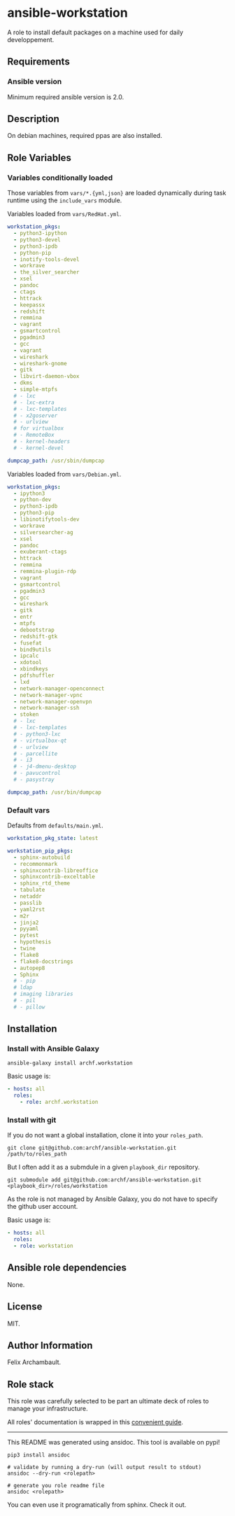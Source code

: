 # ansible-workstation

A role to install default packages on a machine used for daily developpement.

## Requirements

### Ansible version

Minimum required ansible version is 2.0.

## Description

On debian machines, required ppas are also installed.


## Role Variables

### Variables conditionally loaded

Those variables from `vars/*.{yml,json}` are loaded dynamically during task
runtime using the `include_vars` module.

Variables loaded from `vars/RedHat.yml`.

```yaml
workstation_pkgs:
  - python3-ipython
  - python3-devel
  - python3-ipdb
  - python-pip
  - inotify-tools-devel
  - workrave
  - the_silver_searcher
  - xsel
  - pandoc
  - ctags
  - httrack
  - keepassx
  - redshift
  - remmina
  - vagrant
  - gsmartcontrol
  - pgadmin3
  - gcc
  - vagrant
  - wireshark
  - wireshark-gnome
  - gitk
  - libvirt-daemon-vbox
  - dkms
  - simple-mtpfs
  # - lxc
  # - lxc-extra
  # - lxc-templates
  # - x2goserver
  # - urlview
  # for virtualbox
  # - RemoteBox
  # - kernel-headers
  # - kernel-devel

dumpcap_path: /usr/sbin/dumpcap

```

Variables loaded from `vars/Debian.yml`.

```yaml
workstation_pkgs:
  - ipython3
  - python-dev
  - python3-ipdb
  - python3-pip
  - libinotifytools-dev
  - workrave
  - silversearcher-ag
  - xsel
  - pandoc
  - exuberant-ctags
  - httrack
  - remmina
  - remmina-plugin-rdp
  - vagrant
  - gsmartcontrol
  - pgadmin3
  - gcc
  - wireshark
  - gitk
  - entr
  - mtpfs
  - debootstrap
  - redshift-gtk
  - fusefat
  - bind9utils
  - ipcalc
  - xdotool
  - xbindkeys
  - pdfshuffler
  - lxd
  - network-manager-openconnect
  - network-manager-vpnc
  - network-manager-openvpn
  - network-manager-ssh
  - stoken
  # - lxc
  # - lxc-templates
  # - python3-lxc
  # - virtualbox-qt
  # - urlview
  # - parcellite
  # - i3
  # - j4-dmenu-desktop
  # - pavucontrol
  # - pasystray

dumpcap_path: /usr/bin/dumpcap

```

### Default vars

Defaults from `defaults/main.yml`.

```yaml
workstation_pkg_state: latest

workstation_pip_pkgs:
  - sphinx-autobuild
  - recommonmark
  - sphinxcontrib-libreoffice
  - sphinxcontrib-exceltable
  - sphinx_rtd_theme
  - tabulate
  - netaddr
  - passlib
  - yaml2rst
  - m2r
  - jinja2
  - pyyaml
  - pytest
  - hypothesis
  - twine
  - flake8
  - flake8-docstrings
  - autopep8
  - Sphinx
  # - pip
  # ldap
  # imaging libraries
  # - pil
  # - pillow

```


## Installation

### Install with Ansible Galaxy

```shell
ansible-galaxy install archf.workstation
```

Basic usage is:

```yaml
- hosts: all
  roles:
    - role: archf.workstation
```

### Install with git

If you do not want a global installation, clone it into your `roles_path`.

```shell
git clone git@github.com:archf/ansible-workstation.git /path/to/roles_path
```

But I often add it as a submdule in a given `playbook_dir` repository.

```shell
git submodule add git@github.com:archf/ansible-workstation.git <playbook_dir>/roles/workstation
```

As the role is not managed by Ansible Galaxy, you do not have to specify the
github user account.

Basic usage is:

```yaml
- hosts: all
  roles:
  - role: workstation
```

## Ansible role dependencies

None.

## License

MIT.

## Author Information

Felix Archambault.

## Role stack

This role was carefully selected to be part an ultimate deck of roles to manage
your infrastructure.

All roles' documentation is wrapped in this [convenient guide](http://127.0.0.1:8000/).


---
This README was generated using ansidoc. This tool is available on pypi!

```shell
pip3 install ansidoc

# validate by running a dry-run (will output result to stdout)
ansidoc --dry-run <rolepath>

# generate you role readme file
ansidoc <rolepath>
```

You can even use it programatically from sphinx. Check it out.